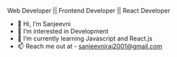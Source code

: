 Web Developer || Frontend Developer || React Developer 

- 👋 Hi, I’m Sanjeevni
- 👀 I’m interested in Development
- 🌱 I’m currently learning Javascript and React.js
- 📫 Reach me out at - sanjeevniraj2001@gmail.com

<!---
komu-07/komu-07 is a ✨ special ✨ repository because its `README.md` (this file) appears on your GitHub profile.
You can click the Preview link to take a look at your changes.
--->
